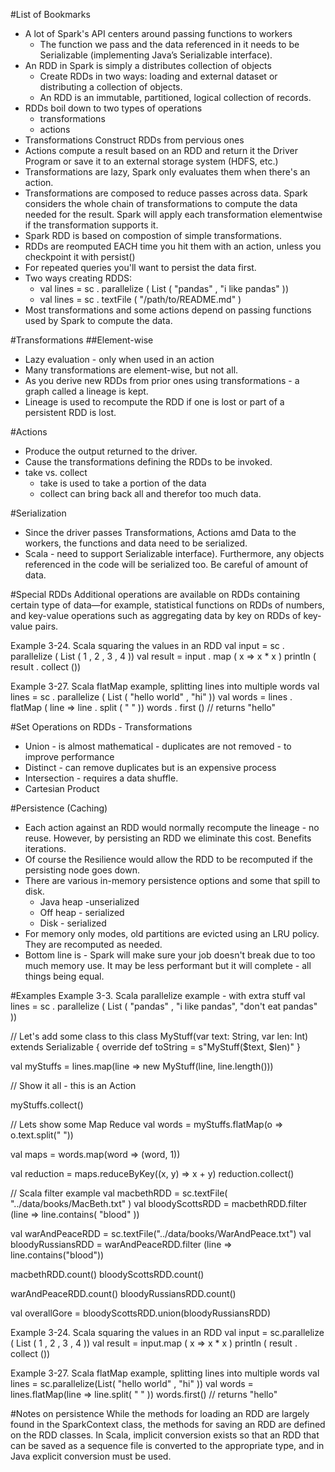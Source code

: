 #List of Bookmarks
* A lot of Spark's API centers around passing functions to workers
    - The function we pass and the data referenced in it needs to be Serializable (implementing Java’s Serializable interface).
* An RDD in Spark is simply a distributes collection of objects
    - Create RDDs in two ways: loading and external dataset or distributing a collection of objects.
    - An RDD is an immutable, partitioned, logical collection of records.
* RDDs boil down to two types of operations
    - transformations
    - actions
* Transformations Construct RDDs from pervious ones
* Actions compute a result based on an RDD and return it the Driver Program or save it to an external storage system (HDFS, etc.)
* Transformations are lazy, Spark only evaluates them when there's an action.
* Transformations are composed to reduce passes across data.  Spark considers the whole chain of transformations to compute the data needed for the result. Spark will apply each transformation elementwise if the transformation supports it.
* Spark RDD is based on compostion of simple transformations.
* RDDs are reomputed EACH time you hit them with an action, unless you checkpoint it with persist()
* For repeated queries you'll want to persist the data first.
* Two ways creating RDDS:
    - val lines = sc . parallelize ( List ( "pandas" , "i like pandas" ))
    - val lines = sc . textFile ( "/path/to/README.md" )
* Most transformations and some actions depend on passing functions used by Spark to compute the data.

#Transformations
##Element-wise
* Lazy evaluation - only when used in an action
* Many transformations are element-wise, but not all.
* As you derive new RDDs from prior ones using transformations - a graph called a lineage is kept.
* Lineage is used to recompute the RDD if one is lost or part of a persistent RDD is lost.

#Actions
* Produce the output returned to the driver.
* Cause the transformations defining the RDDs to be invoked.
* take vs. collect
    - take is used to take a portion of the data
    - collect can bring back all and therefor too much data.

#Serialization
* Since the driver passes Transformations, Actions amd Data to the workers, the functions and data need to be serialized.
* Scala - need to support Serializable interface). Furthermore, any objects referenced in the code will be serialized too.  Be careful of amount of data.

#Special RDDs
Additional operations are available on RDDs containing certain type of data—for example, statistical functions on RDDs of numbers, and key-value operations such as aggregating data by key on RDDs of key-value pairs.

Example 3-24. Scala squaring the values in an RDD 
val input = sc . parallelize ( List ( 1 , 2 , 3 , 4 )) 
val result = input . map ( x => x * x ) println ( result . collect ())

Example 3-27. Scala flatMap example, splitting lines into multiple words 
val lines = sc . parallelize ( List ( "hello world" , "hi" )) 
val words = lines . flatMap ( line =>
line . split ( " " )) 
words . first () // returns "hello"

#Set Operations on RDDs - Transformations
* Union - is almost mathematical - duplicates are not removed - to improve performance
* Distinct - can remove duplicates but is an expensive process
* Intersection - requires a data shuffle.
* Cartesian Product

#Persistence (Caching)
* Each action against an RDD would normally recompute the lineage - no reuse.  However, by persisting an RDD we eliminate this cost.  Benefits iterations.
* Of course the Resilience would allow the RDD to be recomputed if the persisting node goes down.
* There are various in-memory persistence options and some that spill to disk.
    - Java heap -unserialized
    - Off heap - serialized
    - Disk - serialized
* For memory only modes, old partitions are evicted using an LRU policy.  They are recomputed as needed.
* Bottom line is - Spark will make sure your job doesn't break due to too much memory use.  It may be less performant but it will complete - all things being equal.

#Examples
Example 3-3. Scala parallelize example - with extra stuff 
val lines = sc . parallelize ( List ( "pandas" , "i like pandas", "don't eat pandas" ))

// Let's add some class to this
class MyStuff(var text: String, var len: Int) extends Serializable {
    override def toString = s"MyStuff($text, $len)"
}

val myStuffs = lines.map(line => new MyStuff(line, line.length()))

// Show it all - this is an Action

myStuffs.collect()

// Lets show some Map Reduce
val words = myStuffs.flatMap(o => o.text.split(" "))

val maps = words.map(word => (word, 1))

val reduction = maps.reduceByKey((x, y) => x + y)
reduction.collect()

// Scala filter example 
val macbethRDD = sc.textFile( "../data/books/MacBeth.txt" )
val bloodyScottsRDD = macbethRDD.filter (line => line.contains( "blood" ))

val warAndPeaceRDD = sc.textFile("../data/books/WarAndPeace.txt")
val bloodyRussiansRDD = warAndPeaceRDD.filter (line => line.contains("blood"))

macbethRDD.count()
bloodyScottsRDD.count()

warAndPeaceRDD.count()
bloodyRussiansRDD.count()

val overallGore = bloodyScottsRDD.union(bloodyRussiansRDD)

Example 3-24. Scala squaring the values in an RDD 
val input = sc.parallelize ( List ( 1 , 2 , 3 , 4 )) 
val result = input.map ( x => x * x ) println ( result . collect ())

Example 3-27. Scala flatMap example, splitting lines into multiple words 
val lines = sc.parallelize(List( "hello world" , "hi" )) 
val words = lines.flatMap(line => line.split( " " )) 
words.first() // returns "hello"

#Notes on persistence
While the methods for loading an RDD are largely found in the SparkContext class, the methods for saving an RDD are defined on the RDD classes. In Scala, implicit conversion exists so that an RDD that can be saved as a sequence file is converted to the appropriate type, and in Java explicit conversion must be used.


